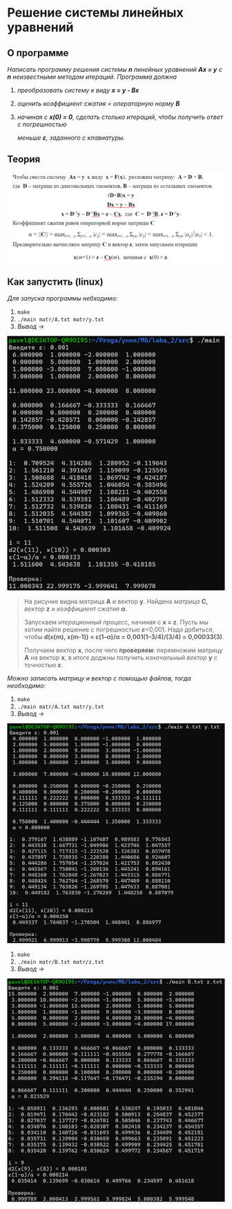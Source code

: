 # Решение системы линейных уравнений

## О программе

*Написать программу решения системы **n** линейных уравнений **Ax = y** с **n** неизвестными методом итераций. Программа должна*

1. *преобразовать систему к виду **x = y - Bx***
2. *оценить коэффициент сжатия = операторную норму **B***
3. *начиная с **x(0) = 0**, сделать столько итераций, чтобы получить ответ с погрешностью*
    
    *меньше **ε**, заданного с клавиатуры.*
    

## Теория

![Untitled](img/teori.png)

## Как запустить (linux)

*Для запуска программы небходимо:*

1. `make`
2. `./main matr/A.txt matr/y.txt`
3. *Вывод →*

![Untitled](img/urav1.png)

> На рисунке видна матрица **A** и вектор **y**.  Найдена *матрица* **C,** *вектор* **z** и *коэффициент сжатия **α.***
> 
> 
>    Запускаем *итерационный процесс*, начиная с **x = z**. Пусть мы хотим найти решение с погрешностью ***ε***<0,001. Надо добиться, чтобы **d(x(m), x(m-1)) < ε(1–α)/α = 0,001(1–3/4)/(3/4) = 0,00033(3)**.
> 
>    Получаем вектор **x**, после чего **проверяем**: перемножим матрицу **A** на вектор **x**, в итоге доджны получить *изначальный вектор* **y** с точностью ***ε**.*
> 

*Можно записать матрицу и вектор с помощью файлов, тогда необходимо:*

1. `make`
2. `./main matr/A.txt matr/y.txt`
3. *Вывод →*

![Untitled](img/urav2.png)

1. `make`
2. `./main matr/B.txt matr/z.txt`
3. *Вывод →*

![Untitled](img/urav3.png)